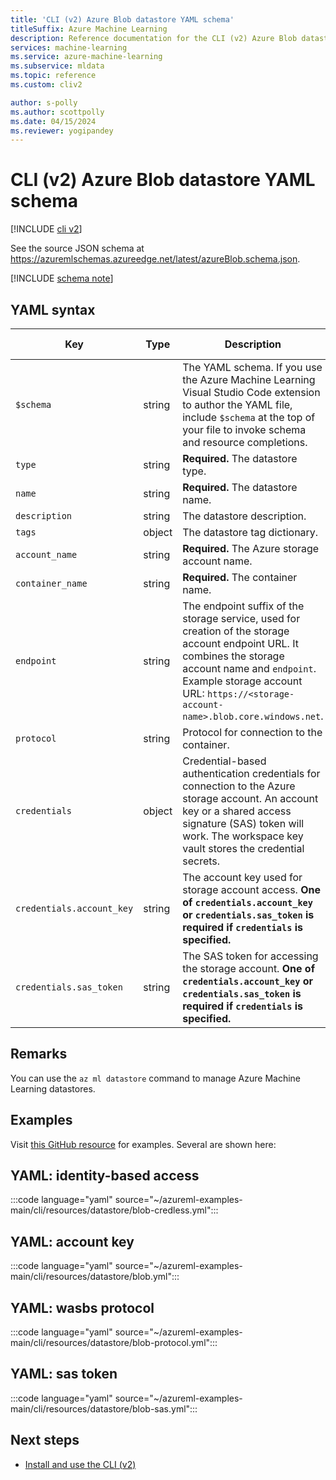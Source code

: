 ```yaml
---
title: 'CLI (v2) Azure Blob datastore YAML schema'
titleSuffix: Azure Machine Learning
description: Reference documentation for the CLI (v2) Azure Blob datastore YAML schema.
services: machine-learning
ms.service: azure-machine-learning
ms.subservice: mldata
ms.topic: reference
ms.custom: cliv2

author: s-polly
ms.author: scottpolly
ms.date: 04/15/2024
ms.reviewer: yogipandey
---
```


# CLI (v2) Azure Blob datastore YAML schema

[!INCLUDE [cli v2](includes/machine-learning-cli-v2.md)]

See the source JSON schema at https://azuremlschemas.azureedge.net/latest/azureBlob.schema.json.

[!INCLUDE [schema note](includes/machine-learning-preview-old-json-schema-note.md)]

## YAML syntax

| Key | Type | Description | Allowed values | Default value |
| --- | ---- | ----------- | -------------- | ------- |
| `$schema` | string | The YAML schema. If you use the Azure Machine Learning Visual Studio Code extension to author the YAML file, include `$schema` at the top of your file to invoke schema and resource completions. | | |
| `type` | string | **Required.** The datastore type. | `azure_blob` | |
| `name` | string | **Required.** The datastore name. | | |
| `description` | string |  The datastore description. | | |
| `tags` | object | The datastore tag dictionary. | | |
| `account_name` | string | **Required.** The Azure storage account name. | | |
| `container_name` | string | **Required.** The container name. | | |
| `endpoint` | string | The endpoint suffix of the storage service, used for creation of the storage account endpoint URL. It combines the storage account name and `endpoint`. Example storage account URL: `https://<storage-account-name>.blob.core.windows.net`. | | `core.windows.net` |
| `protocol` | string | Protocol for connection to the container. | `https`, `wasbs` | `https` |
| `credentials` | object | Credential-based authentication credentials for connection to the Azure storage account. An account key or a shared access signature (SAS) token will work. The workspace key vault stores the credential secrets. | | |
| `credentials.account_key` | string | The account key used for storage account access. **One of `credentials.account_key` or `credentials.sas_token` is required if `credentials` is specified.** | | |
| `credentials.sas_token` | string | The SAS token for accessing the storage account. **One of `credentials.account_key` or `credentials.sas_token` is required if `credentials` is specified.** | | |

## Remarks

You can use the `az ml datastore` command to manage Azure Machine Learning datastores.

## Examples

Visit [this GitHub resource](https://github.com/Azure/azureml-examples/tree/main/cli/resources/datastore) for examples. Several are shown here:

## YAML: identity-based access

:::code language="yaml" source="~/azureml-examples-main/cli/resources/datastore/blob-credless.yml":::

## YAML: account key

:::code language="yaml" source="~/azureml-examples-main/cli/resources/datastore/blob.yml":::

## YAML: wasbs protocol

:::code language="yaml" source="~/azureml-examples-main/cli/resources/datastore/blob-protocol.yml":::

## YAML: sas token

:::code language="yaml" source="~/azureml-examples-main/cli/resources/datastore/blob-sas.yml":::

## Next steps

- [Install and use the CLI (v2)](how-to-configure-cli.md)
